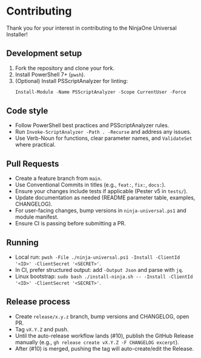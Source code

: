 # Contributing

Thank you for your interest in contributing to the NinjaOne Universal Installer!

## Development setup
1. Fork the repository and clone your fork.
2. Install PowerShell 7+ (`pwsh`).
3. (Optional) Install PSScriptAnalyzer for linting:
   ```powershell
   Install-Module -Name PSScriptAnalyzer -Scope CurrentUser -Force
   ```

## Code style
- Follow PowerShell best practices and PSScriptAnalyzer rules.
- Run `Invoke-ScriptAnalyzer -Path . -Recurse` and address any issues.
- Use Verb-Noun for functions, clear parameter names, and `ValidateSet` where practical.

## Pull Requests
- Create a feature branch from `main`.
- Use Conventional Commits in titles (e.g., `feat:`, `fix:`, `docs:`).
- Ensure your changes include tests if applicable (Pester v5 in `tests/`).
- Update documentation as needed (README parameter table, examples, CHANGELOG).
- For user-facing changes, bump versions in `ninja-universal.ps1` and module manifest.
- Ensure CI is passing before submitting a PR.

## Running
- Local run: `pwsh -File ./ninja-universal.ps1 -Install -ClientId '<ID>' -ClientSecret '<SECRET>'`.
- In CI, prefer structured output: add `-Output Json` and parse with `jq`.
- Linux bootstrap: `sudo bash ./install-ninja.sh -- -Install -ClientId '<ID>' -ClientSecret '<SECRET>'`.

## Release process
- Create `release/x.y.z` branch, bump versions and CHANGELOG, open PR.
- Tag `vX.Y.Z` and push. 
- Until the auto-release workflow lands (#10), publish the GitHub Release manually (e.g., `gh release create vX.Y.Z -F CHANGELOG excerpt`).
- After (#10) is merged, pushing the tag will auto-create/edit the Release.

